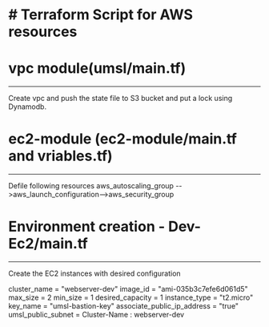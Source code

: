 # # Terraform Script for AWS resources


# vpc module(umsl/main.tf)
-------------------------------------
Create vpc and push the state file to S3 bucket and put a lock using Dynamodb.


# ec2-module (ec2-module/main.tf and vriables.tf) 
-----------------------------------
Defile following resources 
	aws_autoscaling_group -->aws_launch_configuration-->aws_security_group


# Environment creation - Dev-Ec2/main.tf
---------------------------------------
Create the EC2 instances with desired configuration

cluster_name = "webserver-dev"
image_id = "ami-035b3c7efe6d061d5"
max_size = 2
min_size = 1
desired_capacity = 1
instance_type = "t2.micro"
key_name = "umsl-bastion-key"
associate_public_ip_address = "true"
umsl_public_subnet = 
Cluster-Name :  webserver-dev
     

